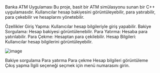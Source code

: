 Banka ATM Uygulaması
Bu proje, basit bir ATM simülasyonu sunan bir C++ uygulamasıdır. Kullanıcılar hesap bakiyesini görüntüleyebilir, para yatırabilir, para çekebilir ve hesaplarını yönetebilir.

 <!-- Buraya bir uygulama ekran görüntüsü ekleyebilirsiniz -->

Özellikler
Giriş Yapma: Kullanıcılar hesap bilgileriyle giriş yapabilir.
Bakiye Sorgulama: Hesap bakiyesi görüntülenebilir.
Para Yatırma: Hesaba para yatırılabilir.
Para Çekme: Hesaptan para çekilebilir.
Hesap Bilgileri: Kullanıcılar hesap bilgilerini görüntüleyebilir.
 <!-- Özelliklerin bir görüntüsünü ekleyebilirsiniz -->
![image](https://github.com/user-attachments/assets/4de4032a-a796-44fc-a333-4bbf6556d574)


 <!-- Menü ekranını burada gösterebilirsiniz -->

Bakiye sorgulama
Para yatırma
Para çekme
Hesap bilgileri görüntüleme
Çıkış yapma
İlgili seçeneği seçmek için menü numarasını girin.

